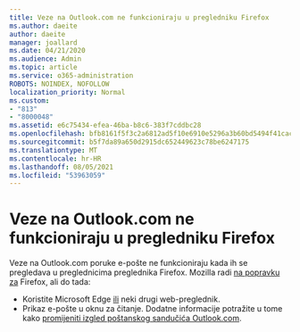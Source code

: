 ```yaml
---
title: Veze na Outlook.com ne funkcioniraju u pregledniku Firefox
ms.author: daeite
author: daeite
manager: joallard
ms.date: 04/21/2020
ms.audience: Admin
ms.topic: article
ms.service: o365-administration
ROBOTS: NOINDEX, NOFOLLOW
localization_priority: Normal
ms.custom:
- "813"
- "8000048"
ms.assetid: e6c75434-efea-46ba-b8c6-383f7cddbc28
ms.openlocfilehash: bfb8161f5f3c2a6812ad5f10e6910e5296a3b60bd5494f41cac6d883dc821d1d
ms.sourcegitcommit: b5f7da89a650d2915dc652449623c78be6247175
ms.translationtype: MT
ms.contentlocale: hr-HR
ms.lasthandoff: 08/05/2021
ms.locfileid: "53963059"
---
```

# <a name="links-in-outlookcom-dont-work-in-firefox"></a>Veze na Outlook.com ne funkcioniraju u pregledniku Firefox

Veze na Outlook.com poruke e-pošte ne funkcioniraju kada ih se pregledava u preglednicima preglednika Firefox. Mozilla radi [na popravku za](https://go.microsoft.com/fwlink/p/?linkid=2001502&amp;clcid=0x409) Firefox, ali do tada:
  
- Koristite Microsoft Edge [ili](https://go.microsoft.com/fwlink/p/?linkid=2001503&amp;clcid=0x409) neki drugi web-preglednik.
- Prikaz e-pošte u oknu za čitanje. Dodatne informacije potražite u tome kako [promijeniti izgled poštanskog sandučića Outlook.com](https://support.office.com/article/b41c2ecb-f23c-42b3-b7f8-659646d5e58c?wt.mc_id=Office_Outlook_com_Alchemy).
